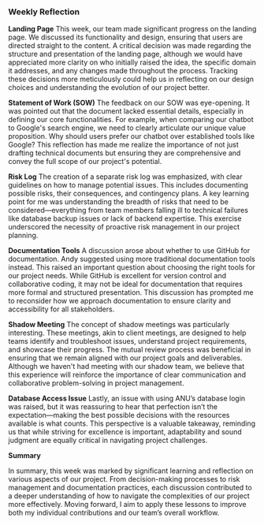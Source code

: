 ### Weekly Reflection

**Landing Page**
This week, our team made significant progress on the landing page. We discussed its functionality and design, ensuring that users are directed straight to the content. A critical decision was made regarding the structure and presentation of the landing page, although we would have appreciated more clarity on who initially raised the idea, the specific domain it addresses, and any changes made throughout the process. Tracking these decisions more meticulously could help us in reflecting on our design choices and understanding the evolution of our project better.

**Statement of Work (SOW)**
The feedback on our SOW was eye-opening. It was pointed out that the document lacked essential details, especially in defining our core functionalities. For example, when comparing our chatbot to Google's search engine, we need to clearly articulate our unique value proposition. Why should users prefer our chatbot over established tools like Google? This reflection has made me realize the importance of not just drafting technical documents but ensuring they are comprehensive and convey the full scope of our project's potential.

**Risk Log**
The creation of a separate risk log was emphasized, with clear guidelines on how to manage potential issues. This includes documenting possible risks, their consequences, and contingency plans. A key learning point for me was understanding the breadth of risks that need to be considered—everything from team members falling ill to technical failures like database backup issues or lack of backend expertise. This exercise underscored the necessity of proactive risk management in our project planning.

**Documentation Tools**
A discussion arose about whether to use GitHub for documentation. Andy suggested using more traditional documentation tools instead. This raised an important question about choosing the right tools for our project needs. While GitHub is excellent for version control and collaborative coding, it may not be ideal for documentation that requires more formal and structured presentation. This discussion has prompted me to reconsider how we approach documentation to ensure clarity and accessibility for all stakeholders.

**Shadow Meeting**
The concept of shadow meetings was particularly interesting. These meetings, akin to client meetings, are designed to help teams identify and troubleshoot issues, understand project requirements, and showcase their progress. The mutual review process was beneficial in ensuring that we remain aligned with our project goals and deliverables. Although we haven't had meeting with our shadow team, we believe that this experience will reinforce the importance of clear communication and collaborative problem-solving in project management.

**Database Access Issue**
Lastly, an issue with using ANU’s database login was raised, but it was reassuring to hear that perfection isn’t the expectation—making the best possible decisions with the resources available is what counts. This perspective is a valuable takeaway, reminding us that while striving for excellence is important, adaptability and sound judgment are equally critical in navigating project challenges.

**Summary**

In summary, this week was marked by significant learning and reflection on various aspects of our project. From decision-making processes to risk management and documentation practices, each discussion contributed to a deeper understanding of how to navigate the complexities of our project more effectively. Moving forward, I aim to apply these lessons to improve both my individual contributions and our team’s overall workflow.
